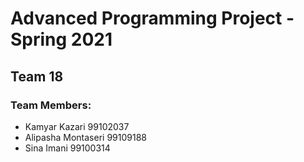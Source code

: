 # Advanced Programming Project - Spring 2021
## Team 18

### Team Members:
- Kamyar Kazari 99102037
- Alipasha Montaseri 99109188
- Sina Imani 99100314
